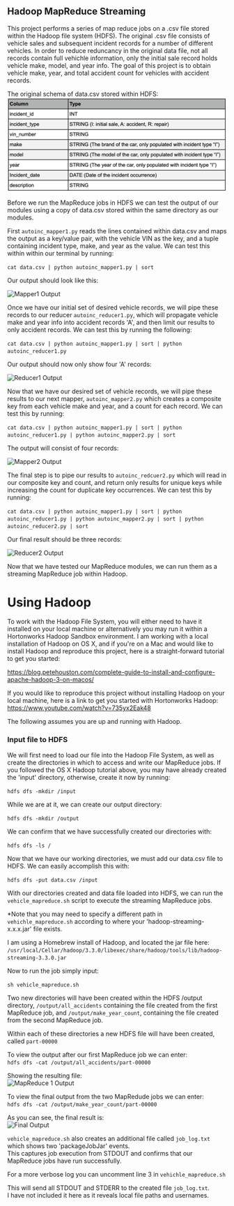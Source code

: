 ## Hadoop MapReduce Streaming

This project performs a series of map reduce jobs on a .csv file stored within the Hadoop file system (HDFS). The original .csv file consists of vehicle sales and subsequent incident records for a number of different vehicles. In order to reduce reduncancy in the original data file, not all records contain full vehichle information, only the initial sale record holds vehicle make, model, and year info. The goal of this project is to obtain vehicle make, year, and total accident count for vehicles with accident records.

The original schema of data.csv stored within HDFS:
![Vehicle Record Schema](/screenshots/vehicle_record_schema.png)

Before we run the MapReduce jobs in HDFS we can test the output of our modules using a copy of data.csv stored within the same directory as our modules.  

First ```autoinc_mapper1.py``` reads the lines contained within data.csv and maps the output as a key/value pair, with the vehicle VIN as the key, and a tuple containing incident type, make, and year as the value. We can test this within within our terminal by running:  


```cat data.csv | python autoinc_mapper1.py | sort```

Our output should look like this:  

![Mapper1 Output](/screenshots/mapper1_output.png)


Once we have our initial set of desired vehicle records, we will pipe these records to our reducer ```autoinc_reducer1.py```, which will propagate vehicle make and year info into accident records 'A', and then limit our results to only accident records. We can test this by running the following:  


```cat data.csv | python autoinc_mapper1.py | sort | python autoinc_reducer1.py```

Our output should now only show four 'A' records:  

![Reducer1 Output](/screenshots/reducer1_output.png)

Now that we have our desired set of vehicle records, we will pipe these results to our next mapper, ```autoinc_mapper2.py``` which creates a composite key from each vehicle make and year, and a count for each record. We can test this by running:  


```cat data.csv | python autoinc_mapper1.py | sort | python autoinc_reducer1.py | python autoinc_mapper2.py | sort ```


The output will consist of four records:  

![Mapper2 Output](/screenshots/mapper2_output.png)


The final step is to pipe our results to ```autoinc_redcuer2.py``` which will read in our composite key and count, and return only results for unique keys while increasing the count for duplicate key occurrences. We can test this by running:  

```cat data.csv | python autoinc_mapper1.py | sort | python autoinc_reducer1.py | python autoinc_mapper2.py | sort | python autoinc_reducer2.py | sort```

Our final result should be three records:  

![Reducer2 Output](/screenshots/reducer2_output.png)


Now that we have tested our MapReduce modules, we can run them as a streaming MapReduce job within Hadoop.

# Using Hadoop
To work with the Hadoop File System, you will either need to have it installed on your local machine or alternatively you may run it within a Hortonworks Hadoop Sandbox environment. I am working with a local installation of Hadoop on OS X, and if you're on a Mac and would like to install Hadoop and reproduce this project, here is a straight-forward tutorial to get you started:

https://blog.petehouston.com/complete-guide-to-install-and-configure-apache-hadoop-3-on-macos/

If you would like to reproduce this project without installing Hadoop on your local machine, here is a link to get you started with Hortonworks Hadoop:
https://www.youtube.com/watch?v=735yx2Eak48

The following assumes you are up and running with Hadoop.
### Input file to HDFS
We will first need to load our file into the Hadoop File System, as well as create the directories in which to access and write our MapReduce jobs. If you followed the OS X Hadoop tutorial above, you may have already created the 'input' directory, otherwise, create it now by running:  

```hdfs dfs -mkdir /input```

While we are at it, we can create our output directory:  

```hdfs dfs -mkdir /output```

We can confirm that we have successfully created our directories with:  

```hdfs dfs -ls /```

Now that we have our working directories, we must add our data.csv file to HDFS. We can easily accomplish this with:  

```hdfs dfs -put data.csv /input```

With our directories created and data file loaded into HDFS, we can run the ```vehicle_mapreduce.sh``` script to execute the streaming MapReduce jobs.  

*Note that you may need to specify a different path in ```vehichle_mapreduce.sh``` according to where your 'hadoop-streaming-x.x.x.jar' file exists.  

I am using a Homebrew install of Hadoop, and located the jar file here:  
```/usr/local/Cellar/hadoop/3.3.0/libexec/share/hadoop/tools/lib/hadoop-streaming-3.3.0.jar```

Now to run the job simply input:  

```sh vehicle_mapreduce.sh```

Two new directories will have been created within the HDFS /output directory, ```/output/all_accidents``` containing the file created from the first MapReduce job,  and ```/output/make_year_count```, containing the file created from the second MapReduce job.  

Within each of these directories a new HDFS file will have been created, called ```part-00000```

To view the output after our first MapReduce job we can enter:  
```hdfs dfs -cat /output/all_accidents/part-00000```  

Showing the resulting file:  
![MapReduce 1 Output](/screenshots/map_reduce_1_all_accidents_output.png)

To view the final output from the two MapRedude jobs we can enter:  
```hdfs dfs -cat /output/make_year_count/part-00000```

As you can see, the final result is:  
![Final Output](/screenshots/map_reduce_2_make_year_count_output.png)

```vehicle_mapreduce.sh``` also creates an additional file called ```job_log.txt``` which shows two 'packageJobJar' events.  
This captures job execution from STDOUT and confirms that our MapReduce jobs have run successfully.  


For a more verbose log you can uncomment line 3 in ```vehichle_mapreduce.sh```  

This will send all STDOUT and STDERR to the created file ```job_log.txt```.  
I have not included it here as it reveals local file paths and usernames. 



